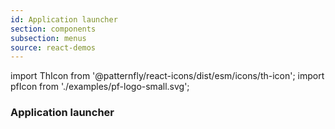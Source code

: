 ```yaml
---
id: Application launcher
section: components
subsection: menus
source: react-demos
---
```


import ThIcon from '@patternfly/react-icons/dist/esm/icons/th-icon';
import pfIcon from './examples/pf-logo-small.svg';

### Application launcher

```ts file="./examples/ApplicationLauncherDemo.tsx"

```
